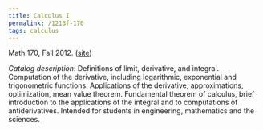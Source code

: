 ```yaml
---
title: Calculus I
permalink: /1213f-170
tags: calculus
---
```


Math 170, Fall 2012. ([site](http://math.boisestate.edu/~scoskey/courses/1213f-170))<!--more-->

*Catalog description*: Definitions of limit, derivative, and integral. Computation of the derivative, including logarithmic, exponential and trigonometric functions. Applications of the derivative, approximations, optimization, mean value theorem. Fundamental theorem of calculus, brief introduction to the applications of the integral and to computations of antiderivatives. Intended for students in engineering, mathematics and the sciences.
